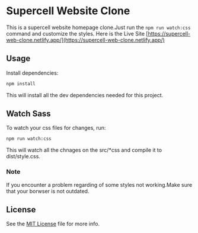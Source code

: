 # Supercell Website Clone

This is a supercell website homepage clone.Just run the `npm run watch:css` command and customize the styles.
Here is the Live Site [https://supercell-web-clone.netlify.app/](https://supercell-web-clone.netlify.app/)

## Usage

Install dependencies:

```bash
npm install
```

This will install all the dev dependencies needed for this project.

## Watch Sass

To watch your css files for changes, run:

```bash
npm run watch:css
```

This will watch all the chnages on the src/\*css and compile it to dist/style.css.

### Note

If you encounter a problem regarding of some styles not working.Make sure that your borwser is not outdated.

## License

See the [MIT License](https://github.com/AlwinJun/supercell-web-clone/blob/main/LICENSE.txt) file for more info.
